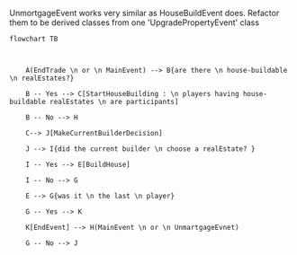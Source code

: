 UnmortgageEvent works very similar as HouseBuildEvent does. Refactor them to be derived classes from one 'UpgradePropertyEvent' class

```mermaid
flowchart TB



    A(EndTrade \n or \n MainEvent) --> B{are there \n house-buildable \n realEstates?}

    B -- Yes --> C[StartHouseBuilding : \n players having house-buildable realEstates \n are participants]

    B -- No --> H

    C--> J[MakeCurrentBuilderDecision]

    J --> I{did the current builder \n choose a realEstate? }

    I -- Yes --> E[BuildHouse]

    I -- No --> G

    E --> G{was it \n the last \n player}

    G -- Yes --> K

    K[EndEvent] --> H(MainEvent \n or \n UnmartgageEvnet)

    G -- No --> J

```